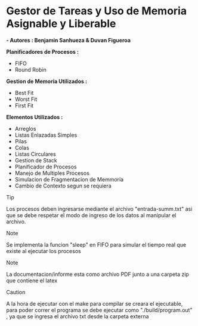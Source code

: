 # Gestor de Tareas y Uso de Memoria Asignable y Liberable


**- Autores : Benjamin Sanhueza & Duvan Figueroa**


**Planificadores de Procesos :**
- FIFO
- Round Robin

**Gestion de Memoria Utilizados :**
- Best Fit
- Worst Fit
- First Fit

**Elementos Utilizados :**
- Arreglos
- Listas Enlazadas Simples
- Pilas
- Colas
- Listas Circulares
- Gestion de Stack
- Planificador de Procesos
- Manejo de Multiples Procesos
- Simulacion de Fragmentacion de Memmoria
- Cambio de Contexto segun se requiera


>[!tip]
> Los procesos deben ingresarse mediante el archivo "entrada-summ.txt" asi que se debe respetar el modo de ingreso de los datos al manipular el archivo.

>[!note]
> Se implementa la funcion "sleep" en FIFO para simular el tiempo real que existe al ejecutar los procesos

>[!note]
> La documentacion/informe esta como archivo PDF junto a una carpeta zip que contiene el latex

>[!caution]
> A la hora de ejecutar con el make para compilar se creara el ejecutable, para poder correr el programa se debe ejecutar como "./build/program.out" , ya que se ingresa el archivo txt desde la carpeta externa
